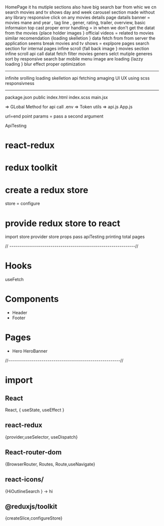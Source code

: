 HomePage
it hs mutiple sections
also have big search bar from whic we cn search movies and tv shows
day and week
carousel section made without any library
responsive
click on any movies details page
datails banner = movies mane and year , tag line , gener, rating, trailer, overview, basic informaion
top cast
proper error handling = in when we don't get the datat from the movies {place holder images }
official videos = related to movies
similar
recomendation
{loading skelletion } data fetch from from server the application seems break
movies and tv shows = explpore pages
search section for internal pages
infine scroll
{fall back image }
movies section infine scroll api call datat fetch
filter movies geners
selct mutiple generes
sort by
responsive
search bar
mobile menu
image are loading {lazzy loading } blur effect proper optimization

---

infinite srolling
loading skelletion
api fetching
amaging UI UX using scss
responsivness

---

package.json
public
index.html
index.scss
main.jsx

=> GLobal Method for api call
.env => Token
utils => api.js
App.js

url=end point
params = pass a second argument

ApiTesting

# react-redux

# redux toolkit

# create a redux store

store = configure

# provide redux store to react

import store
provider
store props pass
apiTesting
printing total pages

// ----------------------------------------------------------------//

# Hooks

useFetch

# Components

- Header
- Footer

# Pages

- Hero
  HeroBanner

//---------------------------------------------------------//

# import

## React

React, { useState, useEffect }

## react-redux

{provider,useSelector, useDispatch}

## React-router-dom

{BrowserRouter, Routes, Route,useNavigate}

## react-icons/

{HiOutlineSearch } -> hi

## @reduxjs/toolkit

{createSlice,configureStore}
